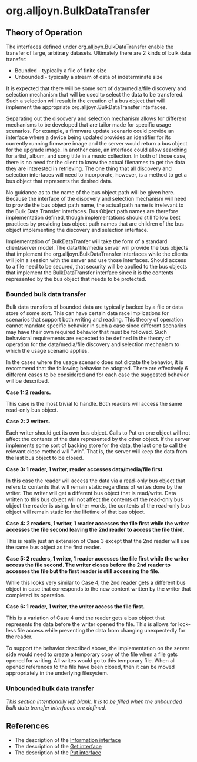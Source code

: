 # org.alljoyn.BulkDataTransfer

## Theory of Operation

The interfaces defined under org.alljoyn.BulkDataTransfer enable the transfer of
large, arbitrary datasets.  Ultimately there are 2 kinds of bulk data transfer:

  * Bounded - typically a file of finite size
  * Unbounded - typically a stream of data of indeterminate size

It is expected that there will be some sort of data/media/file discovery and
selection mechanism that will be used to select the data to be transfered.  Such
a selection will result in the creation of a bus object that will implement the
appropriate org.alljoyn.BulkDataTransfer interfaces.

Separating out the discovery and selection mechanism allows for different
mechanisms to be developed that are tailor made for specific usage scenarios.
For example, a firmware update scenario could provide an interface where a
device being updated provides an identifier for its currently running firmware
image and the server would return a bus object for the upgrade image.  In
another case, an interface could allow searching for artist, album, and song
title in a music collection.  In both of those case, there is no need for the
client to know the actual filenames to get the data they are interested in
retrieving.  The one thing that all discovery and selection interfaces will need
to incorporate, however, is a method to get a bus object that represents the
desired data.

No guidance as to the name of the bus object path will be given here.  Because
the interface of the discovery and selection mechanism will need to provide the
bus object path name, the actual path name is irrelevant to the Bulk Data
Transfer interfaces.  Bus Object path names are therefore implementation
defined, though implementations should still follow best practices by providing
bus object path names that are children of the bus object implementing the
discovery and selection interface.

Implementation of BulkDataTranfer will take the form of a standard client/server
model.  The data/file/media server will provide the bus objects that implement
the org.alljoyn.BulkDataTransfer interfaces while the clients will join a
session with the server and use those interfaces.  Should access to a file need
to be secured, that security will be applied to the bus objects that implement
the BulkDataTransfer interface since it is the contents represented by the bus
object that needs to be protected.


### Bounded bulk data transfer

Bulk data transfers of bounded data are typically backed by a file or data store
of some sort.  This can have certain data race implications for scenarios that
support both writing and reading.  This theory of operation cannot mandate
specific behavior in such a case since different scenarios may have their own
required behavior that must be followed.  Such behavioral requirements are
expected to be defined in the theory of operation for the data/media/file
discovery and selection mechanism to which the usage scenario applies.

In the cases where the usage scenario does not dictate the behavior, it is
recommend that the following behavior be adopted.  There are effectively 6
different cases to be considered and for each case the suggested behavior will
be described.

**Case 1: 2 readers.**

This case is the most trivial to handle.  Both readers will access the same
read-only bus object.


**Case 2: 2 writers.**

Each writer should get its own bus object.  Calls to Put on one object will not
affect the contents of the data represented by the other object.  If the server
implements some sort of backing store for the data, the last one to call the
relevant close method will "win".  That is, the server will keep the data from
the last bus object to be closed.


**Case 3: 1 reader, 1 writer, reader accesses data/media/file first.**

In this case the reader will access the data via a read-only bus object that
refers to contents that will remain static regardless of writes done by the
writer.  The writer will get a different bus object that is read/write.  Data
written to this bus object will not affect the contents of the read-only bus
object the reader is using.  In other words, the contents of the read-only bus
object will remain static for the lifetime of that bus object.


**Case 4: 2 readers, 1 writer, 1 reader accesses the file first while the writer
accesses the file second leaving the 2nd reader to access the file third.**

This is really just an extension of Case 3 except that the 2nd reader will use
the same bus object as the first reader.


**Case 5: 2 readers, 1 writer, 1 reader accesses the file first while the writer
access the file second.  The writer closes before the 2nd reader to accesses the
file but the first reader is still accessing the file.**

While this looks very similar to Case 4, the 2nd reader gets a different bus
object in case that corresponds to the new content written by the writer that
completed its operation.


**Case 6: 1 reader, 1 writer, the writer access the file first.**

This is a variation of Case 4 and the reader gets a bus object that represents
the data before the writer opened the file.  This is allows for lock-less file
access while preventing the data from changing unexpectedly for the reader.


To support the behavior described above, the implementation on the server side
would need to create a temporary copy of the file when a file gets opened for
writing.  All writes would go to this temporary file.  When all opened
references to the file have been closed, then it can be moved appropriately in
the underlying filesystem.

### Unbounded bulk data transfer

_This section intentionally left blank.  It is to be filled when the unbounded
bulk data transfer interfaces are defined._

## References

 * The description of the [Information interface](Information-v1)
 * The description of the [Get interface](Get-v1)
 * The description of the [Put interface](Put-v1)
